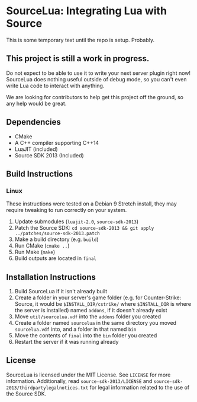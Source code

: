 # SourceLua: Integrating Lua with Source #

This is some temporary text until the repo is setup. Probably.

## This project is still a work in progress. ##

Do not expect to be able to use it to write your next server plugin right
now! SourceLua does nothing useful outside of debug mode, so you can't even
write Lua code to interact with anything.

We are looking for contributors to help get this project off the ground,
so any help would be great.

## Dependencies ##

- CMake
- A C++ compiler supporting C++14
- LuaJIT (included)
- Source SDK 2013 (Included)

## Build Instructions ##

### Linux ###
These instructions were tested on a Debian 9 Stretch install, they may
require tweaking to run correctly on your system.
1. Update submodules (`luajit-2.0`, `source-sdk-2013`)
2. Patch the Source SDK:
  `cd source-sdk-2013 && git apply ../patches/source-sdk-2013.patch`
3. Make a build directory (e.g. `build`)
4. Run CMake (`cmake ..`)
5. Run Make (`make`)
6. Build outputs are located in `final`

## Installation Instructions ##

1. Build SourceLua if it isn't already built
2. Create a folder in your server's game folder (e.g. for Counter-Strike:
   Source, it would be `$INSTALL_DIR/cstrike/` where `$INSTALL_DIR` is where
   the server is installed) named `addons`, if it doesn't already exist
3. Move `util/sourcelua.vdf` into the `addons` folder you created
3. Create a folder named `sourcelua` in the same directory you moved
   `sourcelua.vdf` into, and a folder in that named `bin`
4. Move the contents of `final` into the `bin` folder you created
5. Restart the server if it was running already

## License ##

SourceLua is licensed under the MIT License. See `LICENSE` for more
information. Additionally, read `source-sdk-2013/LICENSE` and
`source-sdk-2013/thirdpartylegalnotices.txt` for legal information related to
the use of the Source SDK.